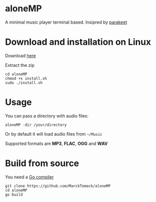 # aloneMP

A minimal music player terminal based.
Insipred by <a href="https://github.com/Depado/parakeet">parakeet</a>

# Download and installation on Linux

Download <a href="https://github.com/marcktomack/aloneMP/releases">here</a>

Extract the zip

```
cd aloneMP
chmod +x install.sh
sudo ./install.sh
```

# Usage

You can pass a directory with audio files:

`aloneMP -dir /your/directory`

Or by default it will load audio files from `~/Music`

Supported formats are <b>MP3</b>, <b>FLAC</b>, <b>OGG</b> and <b>WAV</b>

# Build from source

You need a <a href="https://golang.org/dl/">Go compiler</a>

```
git clone https://github.com/MarckTomack/aloneMP
cd aloneMP
go build
```
